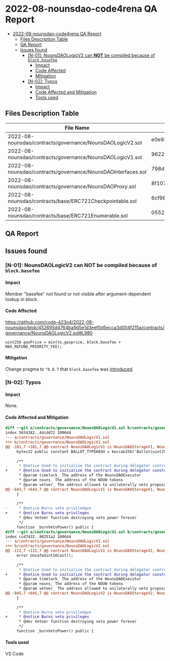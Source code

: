 # 2022-08-nounsdao-code4rena QA Report

- [2022-08-nounsdao-code4rena QA Report](#2022-08-nounsdao-code4rena-qa-report)
  - [Files Description Table](#files-description-table)
  - [QA Report](#qa-report)
  - [Issues found](#issues-found)
    - [[N-01]: NounsDAOLogicV2 can **NOT** be compiled because of `block.basefee`](#n-01-nounsdaologicv2-can-not-be-compiled-because-of-blockbasefee)
      - [Impact](#impact)
      - [Code Affected](#code-affected)
      - [Mitigation](#mitigation)
    - [[N-02]: Typos](#n-02-typos)
      - [Impact](#impact-1)
      - [Code Affected and Mitigation](#code-affected-and-mitigation)
      - [Tools used](#tools-used)

##  Files Description Table

| File Name                                                    | SHA-1 Hash                               |
| ------------------------------------------------------------ | ---------------------------------------- |
| 2022-08-nounsdao/contracts/governance/NounsDAOLogicV2.sol    | e0e939a91c5d5c3148ae744741646e3f440d1e3d |
| 2022-08-nounsdao/contracts/governance/NounsDAOLogicV1.sol    | 96223a722bf49513779653adff38b72db55fce3f |
| 2022-08-nounsdao/contracts/governance/NounsDAOInterfaces.sol | 798ddc7b42dff8950e968af112bba2df70a9efe6 |
| 2022-08-nounsdao/contracts/governance/NounsDAOProxy.sol      | 8f1078c179bb62ed1da7eb176adea138571e9b6e |
| 2022-08-nounsdao/contracts/base/ERC721Checkpointable.sol     | 6cf98771a9206dda38a0900791b2d2e1f6556334 |
| 2022-08-nounsdao/contracts/base/ERC721Enumerable.sol         | 0552a2f4170e2f3fad483ab0a90a0d9c50a92377 |

##  QA Report

## Issues found

### [N-01]: NounsDAOLogicV2 can **NOT** be compiled because of `block.basefee`

#### Impact
Member "basefee" not found or not visible after argument-dependent lookup in block.

#### Code Affected

https://github.com/code-423n4/2022-08-nounsdao/blob/452695d4764ba9d5e1d3eef0d5ecca3d004f215a/contracts/governance/NounsDAOLogicV2.sol#L980

```solidity
uint256 gasPrice = min(tx.gasprice, block.basefee + MAX_REFUND_PRIORITY_FEE);
```

#### Mitigation
Change pragma to `^0.8.7` that `block.basefee` was [introduced](https://github.com/ethereum/solidity/releases/tag/v0.8.7).

### [N-02]: Typos

#### Impact
None.

#### Code Affected and Mitigation

```diff
diff --git a/contracts/governance/NounsDAOLogicV1.sol b/contracts/governance/NounsDAOLogicV1.sol
index 5654382..4dcdd72 100644
--- a/contracts/governance/NounsDAOLogicV1.sol
+++ b/contracts/governance/NounsDAOLogicV1.sol
@@ -101,7 +101,7 @@ contract NounsDAOLogicV1 is NounsDAOStorageV1, NounsDAOEvents {
     bytes32 public constant BALLOT_TYPEHASH = keccak256('Ballot(uint256 proposalId,uint8 support)');
 
     /**
-     * @notice Used to initialize the contract during delegator contructor
+     * @notice Used to initialize the contract during delegator constructor
      * @param timelock_ The address of the NounsDAOExecutor
      * @param nouns_ The address of the NOUN tokens
      * @param vetoer_ The address allowed to unilaterally veto proposals
@@ -643,7 +643,7 @@ contract NounsDAOLogicV1 is NounsDAOStorageV1, NounsDAOEvents {
     }
 
     /**
-     * @notice Burns veto priviledges
+     * @notice Burns veto privileges
      * @dev Vetoer function destroying veto power forever
      */
     function _burnVetoPower() public {
diff --git a/contracts/governance/NounsDAOLogicV2.sol b/contracts/governance/NounsDAOLogicV2.sol
index ccd7432..90251a2 100644
--- a/contracts/governance/NounsDAOLogicV2.sol
+++ b/contracts/governance/NounsDAOLogicV2.sol
@@ -112,7 +112,7 @@ contract NounsDAOLogicV2 is NounsDAOStorageV2, NounsDAOEventsV2 {
     error UnsafeUint16Cast();
 
     /**
-     * @notice Used to initialize the contract during delegator contructor
+     * @notice Used to initialize the contract during delegator constructor
      * @param timelock_ The address of the NounsDAOExecutor
      * @param nouns_ The address of the NOUN tokens
      * @param vetoer_ The address allowed to unilaterally veto proposals
@@ -845,7 +845,7 @@ contract NounsDAOLogicV2 is NounsDAOStorageV2, NounsDAOEventsV2 {
     }
 
     /**
-     * @notice Burns veto priviledges
+     * @notice Burns veto privileges
      * @dev Vetoer function destroying veto power forever
      */
     function _burnVetoPower() public {

```

#### Tools used
VS Code
